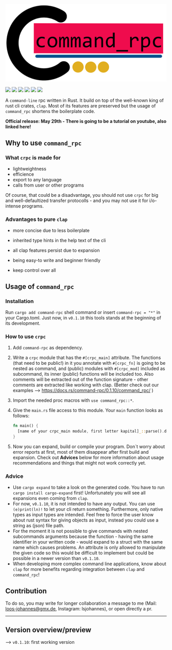 ![image](logo.png)


![](https://img.shields.io/github/stars/la-fourier/command_rpc.md.svg) ![](https://img.shields.io/github/forks/la-fourier/command_rpc.md.svg) ![](https://img.shields.io/github/tag/la-fourier/command_rpc.md.svg) ![](https://img.shields.io/github/release/la-fourier/command_rpc.md.svg) ![](https://img.shields.io/github/issues/la-fourier/command_rpc.md.svg) ![](https://img.shields.io/bower/v/command_rpc.md.svg)


A `command-line` rpc written in Rust. It build on top of the well-known king of rust cli crates, `clap`.
Most of its features are preserved but the usage of `command_rpc` shortens the boilerplate code.

**Official release: May 29th - There is going to be a tutorial on youtube, also linked here!**

## Why to use `command_rpc`

### What `crpc` is made for

+ lightweightness
+ efficience
+ export to any language
+ calls from user or other programs

Of course, that could be a disadvantage, you should not use `crpc` for big and well-defaultized
transfer protocolls - and you may not use it for i/o-intense programs.



### Advantages to pure `clap`

+ more concise due to less boilerplate
+ inherited type hints in the help text of the cli
+ all clap features persist due to expansion

+ being easy-to write and beginner friendly
+ keep control over all 


## Usage of `command_rpc`

### Installation

Run `cargo add command-rpc` shell command or insert `command-rpc = "*"` in your Cargo.toml.
Just now, in `v0.1.10` this tools stands at the beginning of its development.



### How to use `crpc`

1. Add `command-rpc` as dependency.
2. Write a `crpc` module that has the `#[crpc_main]` attribute. The functions (that need to be public!)
 in it you annotate with `#[crpc_fn]` is going to be nested as command, and (public) modules with
 `#[crpc_mod]` included as subcommand, its inner (public) functions will be included too. Also comments
 will be extracted out of the function signature - other comments are extracted like working with clap.
 (Better check out our examples --> https://docs.rs/command-rpc/0.1.10/command_rpc/ )
3. Import the needed proc macros with `use command_rpc::*`.
4. Give the `main.rs` file access to this module. Your `main` function looks as follows:

    ```rust
    fn main() {
      [name of your crpc_main module, first letter kapital]_::parse().delegate();
    }
    ```

5. Now you can expand, build or compile your program. Don´t worry about error reports at first, most of them
disappear after first build and expansion. Check out **Advices** below for more information about usage recommendations and things that might not work correctly yet.



### Advice

+ Use `cargo expand` to take a look on the generated code. You have to run `cargo install cargo-expand` first!
Unfortunately you will see all expansions even coming from `clap`.
+ For now, `v0.1.10`, it is not intended to have any output. You can use `(e)print(ln)!` to let your cli return something. Furthermore, only native types as input types are intended. Feel free to force the user know about rust syntax for giving objects as input, instead you could use a string as (json) file path.
+ For the moment it is not possible to give commands with nested subcommands arguments because the function - having the same identifier in your written code - would expand to a struct with the same name which causes problems. An attribute is only allowed to manipulate the given code so this would be difficult to implement but could be possible in a newer version than `v0.1.10`.
+ When developing more complex command line applications, know about `clap` for more benefits regarding integration between `clap` and `command_rpc`!



## Contribution

To do so, you may write for longer collaboration a message to me (Mail: loos-johannes@gmx.de, Instagram: lsjohannes), or open directly a pr.

---

## Version overview/preview


--> `v0.1.10`: first working version
